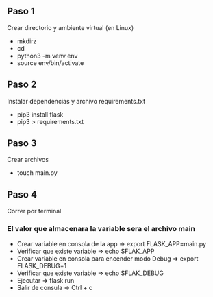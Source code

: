 ## Paso 1
Crear directorio y ambiente virtual (en Linux)
- mkdirz<directorio>
- cd <directorio>
- python3 -m venv env 
- source env/bin/activate

## Paso 2
Instalar dependencias y archivo requirements.txt
- pip3 install flask
- pip3 > requirements.txt

## Paso 3
Crear archivos
- touch main.py

## Paso 4
Correr por terminal
### El valor que almacenara la variable sera el archivo main
- Crear variable en consola de la app => export FLASK_APP=main.py
- Verificar que existe variable => echo $FLAK_APP
- Crear variable en consola para encender modo Debug => export FLASK_DEBUG=1
- Verificar que existe variable => echo $FLAK_DEBUG
- Ejecutar => flask run
- Salir de consula => Ctrl + c